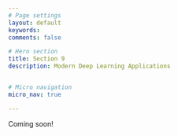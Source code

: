 ```yaml
---
# Page settings
layout: default
keywords:
comments: false

# Hero section
title: Section 9
description: Modern Deep Learning Applications  


# Micro navigation
micro_nav: true

---
```


Coming soon!

<!--

# Predictive Models

The choice of the correct evaluation metric will highly depend on the the task of your model.  Broadly speaking, predicitve neural networks will either be in a regression or classification setting.

## Regression Metrics

### Mean Square Error (MSE)
### Mean Absolute Error (MAE)


## Classification Metrics

Lets consider a simple binary classification problem where you are trying to predict if a patient is healthy or if the patient has pneumonia. You have a test set with 10 patients where 9 patients are healthy (shown in green squares) and 1 patient has pneumonia (shown in red square).

{% include image.html description="Ground truth for your test set." link="" image="section/9/truth.png" caption="true"%}

You have trained 3 models on this task (Model1, Model2, Model3) and you’re trying to compare the performance of these models. The predictions from each model on your test set is shown below (green - model predicted patient to be healthy, red - model predicted patient to have pneumonia). 

{% include image.html description="Results of your three models on the test set." link="" image="section/9/models.png" caption="true"%}


### Accuracy

To compare your models you first use accuracy, which is simply the number of correct classified test samples divided by the total number of test samples:

$$\text{accuracy}(f) = \frac{\sum_{x_i \in X_{test}} \mathbb{1}\{f(x_i) = y_i\}}{\mid X_{test} \mid}$$

**What is the accuracy for each model? Do you think this is the correct metric to use?**

$$\text{Accuracy}(M_1) = \frac{}{10} \qquad \text{Accuracy}(M_2) = \frac{}{10} \qquad \text{Accuracy}(M_3) = \frac{}{10}$$

If you use accuracy as your evaluation metric, it seems that the best model is Model1. In general, when you have class imbalance (more samples from one class than other classes), accuracy is not a good metric to use.

### Confusion Matrix

Accuracy doesn't descriminate between errors (i.e. it treats misclassifying a patient with pneumonia as healthy the same as misclassifying a healthy patient with having pneumonia).  A confusion matrix is a tabular format for showing a more detailed breakdown of a model's correct and incorrect classifications.

{% include image.html description="A confusion matrix for binary classification." link="" image="section/9/confusion.png" caption="true"%}

**Can you find a simple formula for calculating accuracy from a confusion matrix?**

### Precision, Recall, F1 Score

In the example of pneumonia detection, it is crucial that you find all the patients that have pneumonia. Predicting patients with pneumonia as healthy can have disastrous consequences (since the patients will be left untreated). Thus, a natural question to ask when evaluating your models is:

*Out of all the patients with pneumonia, how many did the model predict as having pneumonia?*

This metric is called recall.  In terms of the elements of the confusion matrix it can be expressed as

$$\text{Recall} = \frac{tp}{tp + fn}$$

**What is the recall for each model?**

$$\text{Recall}(M_1) = \frac{}{1} \qquad \text{Recall}(M_2) = \frac{}{1} \qquad \text{Recall}(M_3) = \frac{}{1}$$

Imagine that the treatment for pneumonia is very costly and therefore you would also like to make sure only patients with pneumonia recieve treatment.  A natural question to ask would be: 

*Out of all the patients that are predicted to have pneumonia, how many actually have pneumonia?*

This metric is called precision.  In terms of the elements of the confusion matrix it can be expressed as

$$\text{Precision} = \frac{tp}{tp + fp}$$

**What is the precision for each model?**

$$\text{precision}(M_1) = \frac{}{1} \qquad \text{precision}(M_2) = \frac{}{1} \qquad \text{precision}(M_3) = \frac{}{1}$$

Based on the recall and precision for each model can we now determine which is the best model?

*“Having multiple-number evaluation metrics makes it harder to compare algorithms. Better to combine them to a single evaluation metric. Having a single-number evaluation metric speeds up your ability to make a decision when you are selecting among a large number of classifiers. It gives a clear preference ranking among all of them, and therefore a clear direction for progress.” - Machine Learning Yearning*

F1 score is a metric that combines recall and precision by there harmonic mean

$$F_1 = 2 \cdot \frac{\text{precision} \cdot \text{recall}}{\text{precision} + \text{recall}}$$


**What is the F1 score for each model?**

$$F_1(M_1) = \frac{}{} \qquad F_1(M_2) = \frac{}{} \qquad F_1 = \frac{}{}$$

# Generative Models

GAN loss functions usually measure how well the generator fools the discriminator. That is, the generator weights are optimized to maximize the probability that any fake image is classified by the discriminator as belonging to the real dataset. 

However, GAN loss functions don’t measure the quality and diversity of the images generated. Thus, in order to benchmark GANs based on these two image criterions, we would need a new metric or procedure to compare them. 

## Inception Score

As mentioned above, we want to define a metric that returns a high score to GANs that output diverse and good quality images.

**What quantity could you maximize to check that the generated images are of high quality?**

One data driven way of making sure that the generated images are of high quality is by observing that is easy to infer the class of a high quality image with a NN classifier due to its high resolution (content of information) and their visual correspondence to the desired class (saliency). Mathematically, this is equivalent to say that the probability distribution of the class conditioned over an input image $$p(y\mid x)$$ has low entropy (highly spiked, concentrated). Hence the name of the metric: for estimating $$p(y\mid x)$$ the authors used a pretrained Inception network.

**How could you penalize GAN generators that don’t output diverse images?**

Diversity means having images from all the classes we are interested in. Using again the same statistical feature (the entropy), we can formulate mathematically a new figure of merit to award diversity in the generated images. How? By forcing the distribution of classes $$p(y)$$ of the generated dataset to have a high entropy. 

**How can be the entropy of $$p(y)$$ computed?** 

As we can estimate $$p(y\mid x)$$ with an Inception NN, $$p(y)$$ would be its marginal distribution.  As $$x = G(z)$$, $$p(y)$$ can be derived integrating over $$z$$ as follows:

$$\int_z p(y\mid x = G(z)) dz$$

**How you would combine in a single metric the previous two criterions?**

Using the KL divergence. Intuitively, the KL divergence can be thought as the “distance” in terms of similarity between two distributions.

The Inception score (of a Generator) is defined as follows:

$$IS(G) = exp(\mathbb{E}_{x \sim p_\theta} D_{KL}(p(y\mid x) \mid\mid p(y)))$$


If the images produced by the generative model are diverse and of high quality (i.e. $$p(y\mid x)$$ has low entropy and $$p(y)$$ has high entropy), then we expect a large KL-divergence between the distributions $$p(y)$$ and $$p(y\mid x)$$, resulting in a large IS. 

One shortcoming for IS is that it can misrepresent the performance if it only generates one image per class. $$p(y)$$ will still be uniform even though the diversity is low.


## Frechet Inception Distance

This metric compares the statistics of the generated samples and real samples. It models both distributions as multivariate Gaussian. Thus, these two distributions can be compactly represented by their mean $$\mu$$ and covariance matrix $$\Sigma$$ exclusively. That is:

$$X_r\sim N(\mu_x,\Sigma_x) \text{ and } X_g\sim(\mu_g,\Sigma_g)$$

These two distributions are estimated with 2048-dimensional activations of the Inception-v3 pool3 layer for real and generated samples respectively. 

Finally, the FID between the real image distribution ($$Xr$$) and the generated image distribution ($$Xg$$) is computed as:

$$FID(x,g) = ||\mu_x - \mu_g||_2^2 + Tr(\Sigma_x + \Sigma_g - 2(\Sigma_x\Sigma_g)^{\frac{1}{2}})$$

Therefore, lower FID corresponds to more similar real and generated samples as measured by the distance between their activation distributions. 

# Task Specific Metrics

- Object Detection
  - Intersection over Union (IoU)
  - Mean Average Precision (maP)
- Machine Translation
  - Bilingual Evaluation Understudy (BLEU) Score

-->

